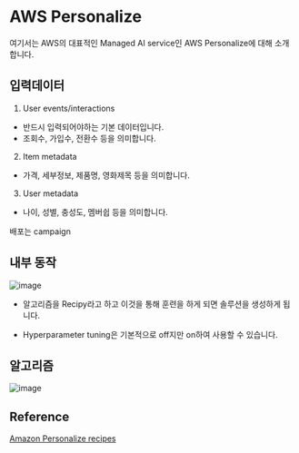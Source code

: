 # AWS Personalize

여기서는 AWS의 대표적인 Managed AI service인 AWS Personalize에 대해 소개합니다. 


## 입력데이터

1) User events/interactions 

- 반드시 입력되어야하는 기본 데이터입니다. 
- 조회수, 가입수, 전환수 등을 의미합니다. 

2) Item metadata 

- 가격, 세부정보, 제품명, 영화제목 등을 의미합니다.

3) User metadata
 
- 나이, 성별, 충성도, 멤버쉽 등을 의미합니다. 




배포는 campaign 

## 내부 동작

![image](https://user-images.githubusercontent.com/52392004/189830158-227c74ce-6b96-408d-837c-986392dfe67d.png)

- 알고리즘을 Recipy라고 하고 이것을 통해 훈련을 하게 되면 솔루션을 생성하게 됩니다. 

- Hyperparameter tuning은 기본적으로 off지만 on하여 사용할 수 있습니다.


## 알고리즘

![image](https://user-images.githubusercontent.com/52392004/189832435-955dfdf8-12da-4213-9651-bf27a201b916.png)


## Reference

[Amazon Personalize recipes](https://docs.aws.amazon.com/personalize/latest/dg/working-with-predefined-recipes.html)
